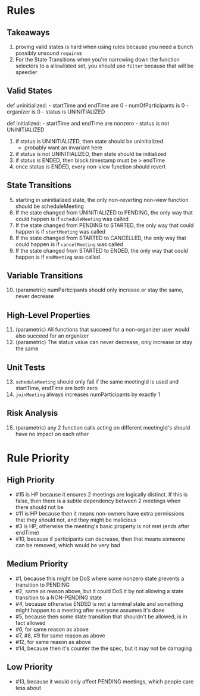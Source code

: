 # Rules

## Takeaways
1. proving valid states is hard when using rules because you need a bunch possibly unsound `require`s
2. For the State Transitions when you're narrowing down the function selectors to a allowlisted set, you should use `filter` because that will be speedier

## Valid States

def uninitialized:
    - startTime and endTime are 0
    - numOfParticipants is 0
    - organizer is 0
    - status is UNINITIALIZED

def initialized:
    - startTime and endTime are nonzero
    - status is not UNINITIALIZED




1. if status is UNINITIALIZED, then state should be uninitialized
    - probably want an invariant here
2. if status is not UNINITIALIZED, then state should be initialized
3. if status is ENDED, then block.timestamp must be > endTime 
4. once status is ENDED, every non-view function should revert

## State Transitions

5. starting in uninitialized state, the only non-reverting non-view function should be scheduleMeeting
6. If the state changed from UNINITIALIZED to PENDING, the only way that could happen is if `scheduleMeeting` was called
7. If the state changed from PENDING to STARTED, the only way that could happen is if `startMeeting` was called
8. If the state changed from STARTED to CANCELLED, the only way that could happen is if `cancelMeeting` was called
9. If the state changed from STARTED to ENDED, the only way that could happen is if `endMeeting` was called


## Variable Transitions

10. (parametric) numParticipants should only increase or stay the same, never decrease

## High-Level Properties

11. (parametric) All functions that succeed for a non-organizer user would also succeed for an organizer
12. (parametric) The status value can never decrease, only increase or stay the same

## Unit Tests

13. `scheduleMeeting` should only fail if the same meetingId is used and startTime, endTime are both zero
14. `joinMeeting` always increases numParticipants by exactly 1


## Risk Analysis

15. (parametric) any 2 function calls acting on different meetingId's should have no impact on each other


# Rule Priority

## High Priority

- #15 is HP because it ensures 2 meetings are logically distinct. If this is false, then there is a subtle dependency between 2 meetings when there should not be
- #11 is HP because then it means non-owners have extra permissions that they should not, and they might be malicious
- #3 is HP, otherwise the meeting's basic property is not met (ends after endTime)
- #10, because if participants can decrease, then that means someone can be removed, which would be very bad

## Medium Priority

- #1, because this might be DoS where some nonzero state prevents a transition to PENDING
- #2, same as reason above, but it could DoS it by not allowing a state transition to a NON-PENDING state
- #4, because otherwise ENDED is not a terminal state and something might happen to a meeting after everyone assumes it's done
- #5, because then some state transition that shouldn't be allowed, is in fact allowed
- #6, for same reason as above
- #7, #8, #9 for same reason as above
- #12, for same reason as above
- #14, because then it's counter the the spec, but it may not be damaging

## Low Priority

- #13, because it would only affect PENDING meetings, which people care less about